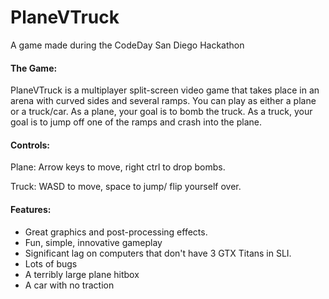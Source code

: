 # PlaneVTruck
A game made during the CodeDay San Diego Hackathon

#### The Game:
PlaneVTruck is a multiplayer split-screen video game that takes place in an arena with curved sides and several ramps. You can play as either a plane or a truck/car. As a plane, your goal is to bomb the truck. As a truck, your goal is to jump off one of the ramps and crash into the plane. 

#### Controls:
 Plane: Arrow keys to move, right ctrl to drop bombs.
 
 Truck: WASD to move, space to jump/ flip yourself over.
 
 #### Features:
  * Great graphics and post-processing effects.
  * Fun, simple, innovative gameplay
  * Significant lag on computers that don't have 3 GTX Titans in SLI.
  * Lots of bugs
  * A terribly large plane hitbox
  * A car with no traction
 
